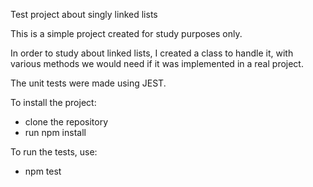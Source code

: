Test project about singly linked lists

This is a simple project created for study purposes only.

In order to study about linked lists, I created a class to handle it, with various methods we would need if it was implemented in a real project.

The unit tests were made using JEST.

To install the project:

- clone the repository
- run npm install

To run the tests, use:

- npm test
